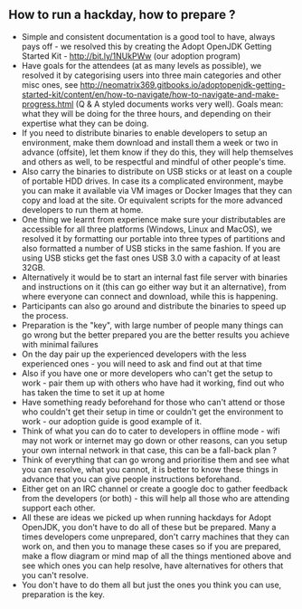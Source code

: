 ## How to run a hackday, how to prepare ?

- Simple and consistent documentation is a good tool to have, always pays off - we resolved this by creating the Adopt OpenJDK Getting Started Kit - http://bit.ly/1NUkPWw  (our adoption program)
- Have goals for the attendees (at as many levels as possible), we resolved it by categorising users into three main categories and other misc ones, see http://neomatrix369.gitbooks.io/adoptopenjdk-getting-started-kit/content/en/how-to-navigate/how-to-navigate-and-make-progress.html (Q & A styled documents works very well). Goals mean: what they will be doing for the three hours, and depending on their expertise what they can be doing.
- If you need to distribute binaries to enable developers to setup an environment, make them download and install them a week or two in advance (offsite), let them know if they do this, they will help themselves and others as well, to be respectful and mindful of other people's time.
- Also carry the binaries to distribute on USB sticks or at least on a couple of portable HDD drives. In case its a complicated environment, maybe you can make it available via VM images or Docker Images that  they can copy and load at the site. Or equivalent scripts for the more advanced developers to run them at home.
- One thing we learnt from experience make sure your distributables are accessible for all three platforms (Windows, Linux and MacOS), we resolved it by formatting our portable into three types of partitions and also formatted a number of USB sticks in the same fashion. If you are using USB sticks get the fast ones USB 3.0 with a capacity of at least 32GB.
- Alternatively it would be to start an internal fast file server with binaries and instructions on it (this can go either way but it an alternative), from where everyone can connect and download, while this is happening.
- Participants can also go around and distribute the binaries to speed up the process.
- Preparation is the "key", with large number of people many things can go wrong but the better prepared you are the better results you achieve with minimal failures
- On the day pair up the experienced developers with the less experienced ones - you will need to ask and find out at that time
- Also if you have one or more developers who can't get the setup to work - pair them up with others who have had it working, find out who has taken the time to set it up at home
- Have something ready beforehand for those who can't attend or those who couldn't get their setup in time or couldn't get the environment to work - our adoption guide is good example of it.
- Think of what you can do to cater to developers in offline mode - wifi may not work or internet may go down or other reasons, can you setup your own internal network in that case, this can be a fall-back plan ?
- Think of everything that can go wrong and prioritise them and see what you can resolve, what you cannot, it is better to know these things in advance that you can give people instructions beforehand.
- Either get on an IRC channel or create a google doc to gather feedback from the developers (or both) - this will help all those who are attending support each other.
- All these are ideas we picked up when running hackdays for Adopt OpenJDK, you don't have to do all of these but be prepared. Many a times developers come unprepared, don't carry machines that they can work on, and then you to manage these cases so if you are prepared, make a flow diagram or mind map of all the things mentioned above and see which ones you can help resolve, have alternatives for others that you can't resolve.
- You don't have to do them all but just the ones you think you can use, preparation is the key.